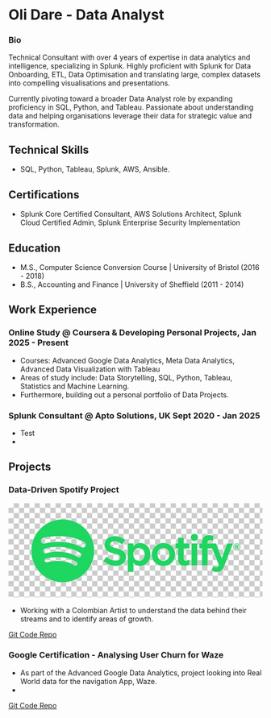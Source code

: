 # Oli Dare - Data Analyst

### Bio

Technical Consultant with over 4 years of expertise in data analytics and intelligence, specializing in Splunk. Highly proficient with Splunk for Data Onboarding, ETL, Data Optimisation and translating large, complex datasets into compelling visualisations and presentations. 

Currently pivoting toward a broader Data Analyst role by expanding proficiency in SQL, Python, and Tableau. Passionate about understanding data and helping organisations leverage their data for strategic value and transformation.

## Technical Skills 
- SQL, Python, Tableau, Splunk, AWS, Ansible.

## Certifications
- Splunk Core Certified Consultant, AWS Solutions Architect, Splunk Cloud Certified Admin, Splunk Enterprise Security Implementation 

## Education
- M.S., Computer Science Conversion Course	| University of Bristol (2016 - 2018)	 			        		
- B.S., Accounting and Finance |  University of Sheffield (2011 - 2014)

## Work Experience

### Online Study @ Coursera & Developing Personal Projects, Jan 2025 - Present
- Courses: Advanced Google Data Analytics, Meta Data Analytics, Advanced Data Visualization with Tableau
- Areas of study include: Data Storytelling, SQL, Python, Tableau, Statistics and Machine Learning. 
- Furthermore, building out a personal portfolio of Data Projects.

### Splunk Consultant @ Apto Solutions, UK  Sept 2020 - Jan 2025
-  Test
- 



## Projects

### Data-Driven Spotify Project

![Spotify Proj](/Assets/spotify.jpg)

- Working with a Colombian Artist to understand the data behind their streams and to identify areas of growth.

[Git Code Repo](https://github.com/olidare/Data-Analytics---Spotify-Artist-Growth)

### Google Certification - Analysing User Churn for Waze

- As part of the Advanced Google Data Analytics, project looking into Real World data for the navigation App, Waze.
-

[Git Code Repo](https://github.com/olidare/Data-Analytics---Covid-Analysis)
